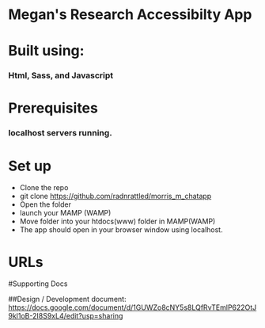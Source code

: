 # **Megan's Research Accessibilty App**

# Built using:
### Html, Sass, and Javascript
# Prerequisites
### localhost servers running. 
# Set up
* Clone the repo
* git clone https://github.com/radnrattled/morris_m_chatapp
* Open the folder 
* launch your MAMP (WAMP)
* Move folder into your htdocs(www) folder in MAMP(WAMP)
 * The app should open in your browser window using localhost.
# URLs

 #Supporting Docs

 ##Design / Development document: https://docs.google.com/document/d/1GUWZo8cNY5s8LQfRvTEmlP622OtJ9kl1oB-2I8S9xL4/edit?usp=sharing
